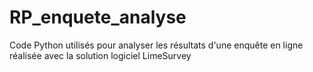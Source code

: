 # RP_enquete_analyse
Code Python utilisés pour analyser les résultats d'une enquête en ligne réalisée avec la solution logiciel LimeSurvey
